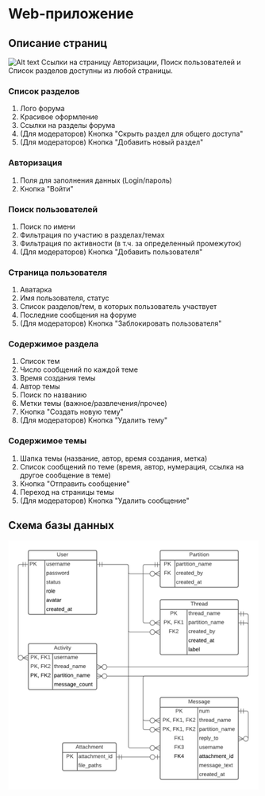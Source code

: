 # Web-приложение
## Описание страниц
![Alt text]()
Ссылки на страницу Авторизации, Поиск пользователей и Список разделов доступны из любой страницы.

### Список разделов
1. Лого форума
2. Красивое оформление
3. Ссылки на разделы форума
4. (Для модераторов) Кнопка "Скрыть раздел для общего доступа"
5. (Для модераторов) Кнопка "Добавить новый раздел"

### Авторизация
1. Поля для заполнения данных (Login/пароль)
2. Кнопка "Войти"

### Поиск пользователей
1. Поиск по имени
2. Фильтрация по участию в разделах/темах
3. Фильтрация по активности (в т.ч. за определенный промежуток)
4. (Для модераторов) Кнопка "Добавить пользователя"

### Страница пользователя
1. Аватарка
2. Имя пользователя, статус
3. Список разделов/тем, в которых пользователь участвует
4. Последние сообщения на форуме
5. (Для модераторов) Кнопка "Заблокировать пользователя"

### Содержимое раздела
1. Список тем
2. Число сообщений по каждой теме
3. Время создания темы
4. Автор темы
5. Поиск по названию
6. Метки темы (важное/развлечения/прочее)
7. Кнопка "Создать новую тему"
8. (Для модераторов) Кнопка "Удалить тему"

### Содержимое темы
1. Шапка темы (название, автор, время создания, метка)
2. Список сообщений по теме (время, автор, нумерация, ссылка на другое сообщение в теме)
3. Кнопка "Отправить сообщение"
4. Переход на страницы темы
5. (Для модераторов) Кнопка "Удалить сообщение"


## Схема базы данных
![Alt text](doc/db.png)

